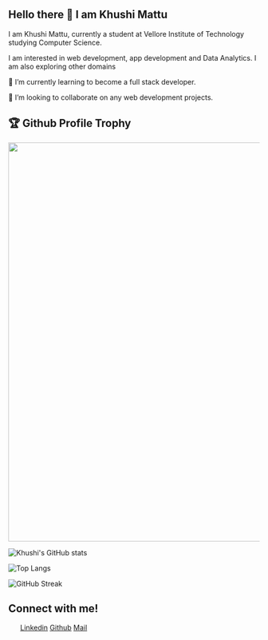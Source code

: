 
<!DOCTYPE html>
<html lang="en" data-color-mode="light" data-light-theme="light" data-dark-theme="dark_dimmed">

  <head>
    <meta charset="utf-8">
  <link rel="dns-prefetch" href="https://github.githubassets.com">
  <link rel="dns-prefetch" href="https://avatars.githubusercontent.com">
  <link rel="dns-prefetch" href="https://github-cloud.s3.amazonaws.com">
  <link rel="dns-prefetch" href="https://user-images.githubusercontent.com/">
  <link rel="preconnect" href="https://github.githubassets.com" crossorigin>
  <link rel="preconnect" href="https://avatars.githubusercontent.com">
  <link rel="stylesheet" href="https://maxcdn.bootstrapcdn.com/font-awesome/4.4.0/css/font-awesome.min.css">
  <meta name="viewport" content="width=device-width">
  <link rel="icon" href="assets/img/brand/ts2022.png" type="image/png"><!-- Font Awesome -->
    <link rel="stylesheet" href="assets/libs/@fortawesome/fontawesome-free/css/all.min.css">
    <link rel="stylesheet" href="style.css">
  </head>
  <body>
<h2>Hello there 👋 I am Khushi Mattu</h2> 
<p>I am Khushi Mattu, currently a student at Vellore Institute of Technology studying Computer Science.</p>
<p>I am interested in web development, app development and Data Analytics. I am also exploring other domains<p>
<p>🌱 I’m currently learning to become a full stack developer. </p>
<p>👯 I’m looking to collaborate on any web development projects.</p>

 <h2>🏆 Github Profile Trophy</h2>
<img width=800 src="https://github-profile-trophy.vercel.app/?username=Khushi-Mattu&column=9&theme=gruvbox&no-frame=true"/>

![Khushi's GitHub stats](https://github-readme-stats.vercel.app/api?username=Khushi-Mattu&show_icons=true&theme=tokyonight)


![Top Langs](https://github-readme-stats.vercel.app/api/top-langs/?username=Khushi-Mattu&layout=compact)

![GitHub Streak](https://github-readme-streak-stats.herokuapp.com?user=Khushi-Mattu&theme=neon-palenight&hide_border=true)
<h2>Connect with me!</h2>
        <ul>
                <a href="https://www.linkedin.com/in/khushi-mattu/" target="_blank" class="fa fa-linkedin-square fa_custom">Linkedin</a>
                <a  href="https://github.com/Khushi-Mattu" target="_blank" class="fa fa-github fa_black">Github</a>
                <a href="mailto: khushimattu10@gmail.com" target="_blank" class="fa fa-envelope fa_red" >Mail</a>
        </ul>
<p></p>
</body>
<!--
**Khushi-Mattu/Khushi-Mattu** is a ✨ _special_ ✨ repository because its `README.md` (this file) appears on your GitHub profile.
Here are some ideas to get you started:
- 🔭 I’m currently working on ...
- 🌱 I’m currently learning ...
- 👯 I’m looking to collaborate on ...
- 🤔 I’m looking for help with ...
- 💬 Ask me about ...
- 📫 How to reach me: ...
- 😄 Pronouns: ...
- ⚡ Fun fact: ...
-->
